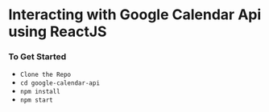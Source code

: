 # Interacting with Google Calendar Api using ReactJS

### To Get Started

- `Clone the Repo`
- `cd google-calendar-api`
- `npm install`
- `npm start`
